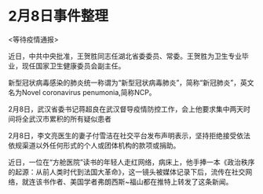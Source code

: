 # 2月8日事件整理

<等待疫情通报>

近日，中共中央批准，王贺胜同志任湖北省委委员、常委。王贺胜为卫生专业毕业，现任国家卫生健康委员会副主任。

新型冠状病毒感染的肺炎统一称谓为“新型冠状病毒肺炎”，简称“新冠肺炎”，英文名为Novel coronavirus penumonia,简称NCP。

2月8日，武汉省委书记蒋超良在武汉督导疫情防控工作，会上他要求集中两天时间将全武汉市累积的所有疑似患者

2月8日，李文亮医生的妻子付雪洁在社交平台发布声明表示，坚持拒绝接受依法依规渠道以外任何形式的个人或团体机构的款项或捐助。

近日，一位在“方舱医院”读书的年轻人走红网络，病床上，他手捧一本《政治秩序的起源：从前人类时代到法国大革命》，这一镜头被媒体记录下后，流传在社交网络，就连该书作者、美国学者弗朗西斯~福山都在推特上转发了这条新闻。
